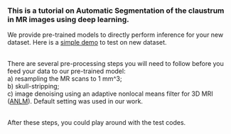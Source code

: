 ### This is a tutorial on Automatic Segmentation of the claustrum in MR images using deep learning. 

We provide pre-trained models to directly perform inference for your new dataset. Here is a [simple demo](https://drive.google.com/file/d/1b0XS8LjRM-rZMPOL8qM6voG-A5jcdUgK/view?usp=sharing) to test on new dataset. <br /> <br />

There are several pre-processing steps you will need to follow before you feed your data to our pre-trained model: <br />
a) resampling the MR scans to 1 mm^3; <br />
b) skull-stripping; <br />
c) image denoising using an adaptive nonlocal means filter for 3D MRI ([ANLM](https://sites.google.com/site/pierrickcoupe/softwares/denoising-for-medical-imaging/mri-denoising)). Default setting was used in our work.  <br /> <br />

After these steps, you could play around with the test codes. 

